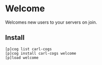 # Welcome

Welcomes new users to your servers on join.

## Install

```text
[p]cog list carl-cogs
[p]cog install carl-cogs welcome
[p]load welcome
```
